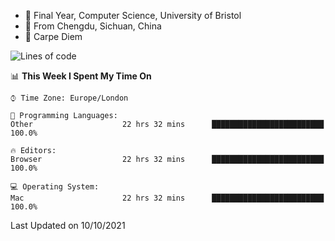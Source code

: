 - :school: Final Year, Computer Science, University of Bristol 
- :panda_face: From Chengdu, Sichuan, China
- :musical_keyboard: Carpe Diem

<!--START_SECTION:waka-->
![Lines of code](https://img.shields.io/badge/From%20Hello%20World%20I%27ve%20Written-115872%20lines%20of%20code-blue)

📊 **This Week I Spent My Time On** 

```text
⌚︎ Time Zone: Europe/London

💬 Programming Languages: 
Other                    22 hrs 32 mins      █████████████████████████   100.0%

🔥 Editors: 
Browser                  22 hrs 32 mins      █████████████████████████   100.0%

💻 Operating System: 
Mac                      22 hrs 32 mins      █████████████████████████   100.0%

```


 Last Updated on 10/10/2021
<!--END_SECTION:waka-->
